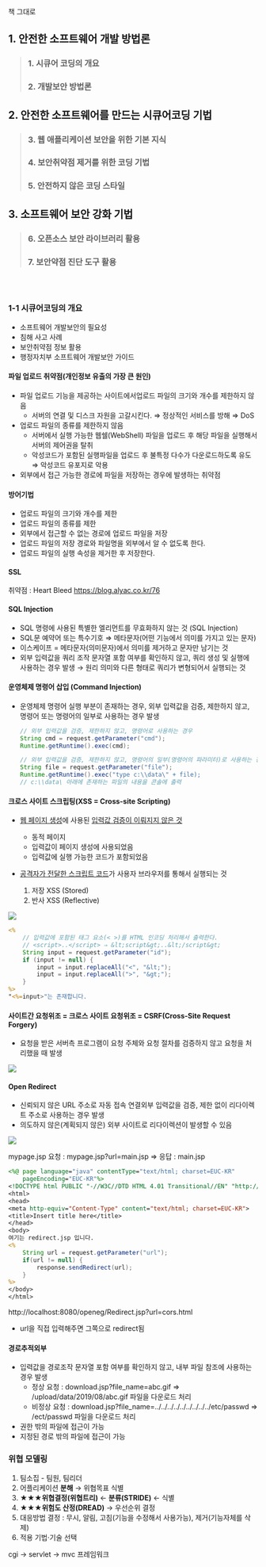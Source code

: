 책 그대로

## 1. 안전한 소프트웨어 개발 방법론

> ### 1. 시큐어 코딩의 개요
>
> ### 2. 개발보안 방법론



## 2. 안전한 소프트웨어를 만드는 시큐어코딩 기법

> ### 3. 웹 애플리케이션 보안을 위한 기본 지식
>
> ### 4. 보안취약점 제거를 위한 코딩 기법
>
> ### 5. 안전하지 않은 코딩 스타일



## 3. 소프트웨어 보안 강화 기법

> ### 6. 오픈소스 보안 라이브러리 활용
>
> ### 7. 보안약점 진단 도구 활용

### 		　

### 1-1 시큐어코딩의 개요

- 소프트웨어 개발보안의 필요성
- 침해 사고 사례
- 보안취약점 정보 활용
- 행정자치부 소프트웨어 개발보안 가이드



#### 파일 업로드 취약점(개인정보 유출의 가장 큰 원인)

- 파일 업로드 기능을 제공하는 사이트에서업로드 파일의 크기와 개수를 제한하지 않음
  - 서버의 연결 및 디스크 자원을 고갈시킨다. ⇒ 정상적인 서비스를 방해 ⇒ DoS
- 업로드 파일의 종류를 제한하지 않음
  - 서버에서 실행 가능한 웹쉘(WebShell) 파일을 업로드 후 해당 파일을 실행해서 서버의 제어권을 탈취
  - 악성코드가 포함된 실행파일을 업로드 후 불특정 다수가 다운로드하도록 유도 ⇒ 악성코드 유포지로 악용
- 외부에서 접근 가능한 경로에 파일을 저장하는 경우에 발생하는 취약점

#### 방어기법

- 업로드 파일의 크기와 개수를 제한
- 업로드 파일의 종류를 제한
- 외부에서 접근할 수 없는 경로에 업로드 파일을 저장
- 업로드 파일의 저장 경로와 파일명을 외부에서 알 수 없도록 한다.
- 업로드 파일의 실행 속성을 제거한 후 저장한다.



#### SSL

취약점 : Heart Bleed https://blog.alyac.co.kr/76



#### SQL Injection

- SQL 명령에 사용된 특별한 엘리먼트를 무효화하지 않는 것 (SQL Injection)
- SQL문 예약어 또는 특수기호 ⇒ 메타문자(어떤 기능에서 의미를 가지고 있는 문자)
- 이스케이프 = 메타문자(의미문자)에서 의미를 제거하고 문자만 남기는 것
- 외부 입력값을 쿼리 조작 문자열 포함 여부를 확인하지 않고, 쿼리 생성 및 실행에 사용하는 경우 발생 → 원리 의미와 다른 형태로 쿼리가 변형되어서 실행되는 것 



#### 운영체제 명령어 삽입 (Command Injection)

- 운영체제 명령어 실행 부분이 존재하는 경우, 외부 입력값을 검증, 제한하지 않고, 명령어 또는 명령어의 일부로 사용하는 경우 발생

  ```java
  // 외부 입력값을 검증, 제한하지 않고, 명령어로 사용하는 경우
  String cmd = request.getParameter("cmd");
  Runtime.getRuntime().exec(cmd); 
  
  // 외부 입력값을 검증, 제한하지 않고, 명령어의 일부(명령어의 파라미터)로 사용하는 경우 ⇒ 의도하지 않은 추가 명령어 실행이 가능
  String file = request.getParameter("file");
  Runtime.getRuntime().exec("type c:\\data\" + file); 
  // c:\\data\ 아래에 존재하는 파일의 내용을 콘솔에 출력
  ```



#### 크로스 사이트 스크립팅(XSS = Cross-site Scripting)

- <u>웹 페이지 생성</u>에 사용된 <u>입력값 검증이 이뤄지지 않은 것</u>
  - 동적 페이지
  - 입력값이 페이지 생성에 사용되었음
  - 입력값에 실행 가능한 코드가 포함되었음

- <u>공격자가 전달한 스크립트 코드</u>가 사용자 브라우저를 통해서 실행되는 것
  1. 저장 XSS (Stored)
  2. 반사 XSS (Reflective)

![](./image/1.jpg)

```jsp
<%
	// 입력값에 포함된 태그 요소(< >)를 HTML 인코딩 처리해서 출력한다.
	// <script>..</script> ⇒ &lt;script&gt;..&lt;/script&gt;
	String input = request.getParameter("id");
	if (input != null) {
		input = input.replaceAll("<", "&lt;");
		input = input.replaceAll(">", "&gt;");
	}
%>
"<%=input>"는 존재합니다.
```



#### 사이트간 요청위조 = 크로스 사이트 요청위조 = CSRF(Cross-Site Request Forgery)

- 요청을 받은 서버측 프로그램이 요청 주체와 요청 절차를 검증하지 않고 요청을 처리했을 때 발생

![](./image/2.jpg)



#### Open Redirect 

- 신뢰되지 않은 URL 주소로 자동 접속 연결외부 입력값을 검증, 제한 없이 리다이렉트 주소로 사용하는 경우 발생
-  의도하지 않은(계획되지 않은) 외부 사이트로 리다이렉션이 발생할 수 있음

![](./image/3.jpg)

mypage.jsp
요청 : mypage.jsp?url=main.jsp ⇒ 응답 : main.jsp 

```jsp
<%@ page language="java" contentType="text/html; charset=EUC-KR"
    pageEncoding="EUC-KR"%>
<!DOCTYPE html PUBLIC "-//W3C//DTD HTML 4.01 Transitional//EN" "http://www.w3.org/TR/html4/loose.dtd">
<html>
<head>
<meta http-equiv="Content-Type" content="text/html; charset=EUC-KR">
<title>Insert title here</title>
</head>
<body>
여기는 redirect.jsp 입니다.
<%
	String url = request.getParameter("url");
	if(url != null) {
		response.sendRedirect(url);
	}
%>
</body>
</html>
```

http://localhost:8080/openeg/Redirect.jsp?url=cors.html

- url을 직접 입력해주면 그쪽으로 redirect됨



#### 경로추적외부

- 입력값을 경로조작 문자열 포함 여부를 확인하지 않고, 내부 파일 참조에 사용하는 경우 발생
  - 정상 요청 : download.jsp?file_name=abc.gif ⇒ /upload/data/2019/08/abc.gif 파일을 다운로드 처리
  - 비정상 요청 : download.jsp?file_name=../../../../../../../../../etc/passwd ⇒ /ect/passwd 파일을 다운로드 처리
- 권한 밖의 파일에 접근이 가능
- 지정된 경로 밖의 파일에 접근이 가능



### 위협 모델링

1. 팀소집 - 팀원, 팀리더
2. 어플리케이션 **분해** → 위협목표 식별
3. ★★★**위협결정(위협트리)** ← **분류(STRIDE)** ← 식별
4. ★★★**위험도 산정(DREAD)** → 우선순위 결정
5. 대응방법 결정 : 무시, 알림, 고침(기능을 수정해서 사용가능), 제거(기능자체를 삭제)
6. 적용 기법·기술 선택



cgi → servlet → mvc 프레임워크